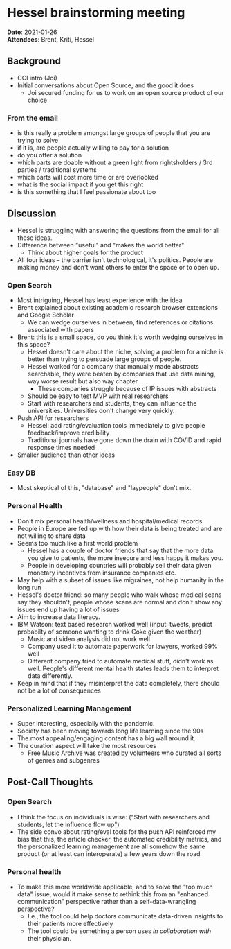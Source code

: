 # Hessel brainstorming meeting

**Date**: 2021-01-26  
**Attendees**: Brent, Kriti, Hessel

## Background

- CCI intro (Joi)
- Initial conversations about Open Source, and the good it does
    - Joi secured funding for us to work on an open source product of our choice

### From the email

- is this really a problem amongst large groups of people that you are trying to solve
- if it is, are people actually willing to pay for a solution
- do you offer a solution
- which parts are doable without a green light from rightsholders / 3rd parties / traditional systems
- which parts will cost more time or are overlooked 
- what is the social impact if you get this right
- is this something that I feel passionate about too

## Discussion
- Hessel is struggling with answering the questions from the email for all these ideas.
- Difference between "useful" and "makes the world better"
    - Think about higher goals for the product
- All four ideas – the barrier isn't technological, it's politics. People are making money and don't want others to enter the space or to open up.

### Open Search
- Most intriguing, Hessel has least experience with the idea
- Brent explained about existing academic research browser extensions and Google Scholar
    - We can wedge ourselves in between, find references or citations associated with papers
- Brent: this is a small space, do you think it's worth wedging ourselves in this space?
    - Hessel doesn't care about the niche, solving a problem for a niche is better than trying to persuade large groups of people.
    - Hessel worked for a company that manually made abstracts searchable, they were beaten by companies that use data mining, way worse result but also way chapter.
        - These companies struggle because of IP issues with abstracts
    - Should be easy to test MVP with real researchers
    - Start with researchers and students, they can influence the universities. Universities don't change very quickly.
- Push API for researchers
    - Hessel: add rating/evaluation tools immediately to give people feedback/improve credibility
    - Traditional journals have gone down the drain with COVID and rapid response times needed
- Smaller audience than other ideas


### Easy DB
- Most skeptical of this, "database" and "laypeople" don't mix.

### Personal Health
- Don't mix personal health/wellness and hospital/medical records
- People in Europe are fed up with how their data is being treated and are not willing to share data
- Seems too much like a first world problem
    - Hessel has a couple of doctor friends that say that the more data you give to patients, the more insecure and less happy it makes you.
    - People in developing countries will probably sell their data given monetary incentives from insurance companies etc.
- May help with a subset of issues like migraines, not help humanity in the long run
- Hessel's doctor friend: so many people who walk whose medical scans say they shouldn't, people whose scans are normal and don't show any issues end up having a lot of issues
- Aim to increase data literacy.
- IBM Watson: text based research worked well (input: tweets, predict probabilty of someone wanting to drink Coke given the weather)
    - Music and video analysis did not work well
    - Company used it to automate paperwork for lawyers, worked 99% well
    - Different company tried to automate medical stuff, didn't work as well. People's different mental health states leads them to interpret data differently.
- Keep in mind that if they misinterpret the data completely, there should not be a lot of consequences

### Personalized Learning Management

- Super interesting, especially with the pandemic.
- Society has been moving towards long life learning since the 90s
- The most appealing/engaging content has a big wall around it.
- The curation aspect will take the most resources
    - Free Music Archive was created by volunteers who curated all sorts of genres and subgenres

## Post-Call Thoughts

### Open Search
- I think the focus on individuals is wise:  ("Start with researchers and students, let the influence flow up")
- The side convo about rating/eval tools for the push API reinforced my bias that this, the article checker, the automated credibility metrics, and the personalized learning management are all somehow the same product (or at least can interoperate) a few years down the road

### Personal health
- To make this more worldwide applicable, and to solve the "too much data" issue, would it make sense to rethink this from an "enhanced communication" perspective rather than a self-data-wrangling perspective?
    - I.e., the tool could help doctors communicate data-driven insights to their patients more effectively
    - The tool could be something a person uses _in collaboration with_ their physician.
